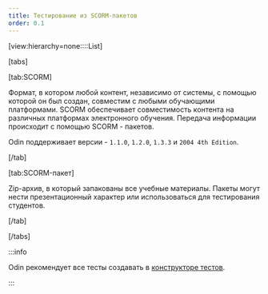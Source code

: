```yaml
---
title: Тестирование из SCORM-пакетов
order: 0.1
---
```


[view:hierarchy=none::::List]

[tabs]

[tab:SCORM]

Формат, в котором любой контент, независимо от системы, с помощью которой он был создан, совместим с любыми обучающими платформами. SCORM обеспечивает совместимость контента на различных платформах электронного обучения. Передача информации происходит с помощью SCORM - пакетов.

Odin поддерживает версии - `1.1.0`, `1.2.0`, `1.3.3` и `2004 4th Edition`.

[/tab]

[tab:SCORM-пакет]

Zip-архив, в который запакованы все учебные материалы. Пакеты могут нести презентационный характер или использоваться для тестирования студентов.

[/tab]

[/tabs]

:::info 

Odin рекомендует все тесты создавать в [конструкторе тестов](https://informa.gitbook.io/odin/servisy/biblioteka/materialy/test).

:::